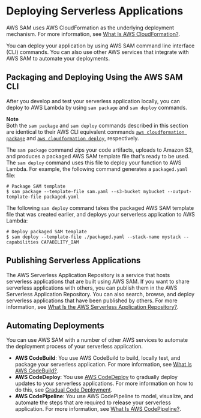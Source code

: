 # Deploying Serverless Applications<a name="serverless-deploying"></a>

AWS SAM uses AWS CloudFormation as the underlying deployment mechanism\. For more information, see [What Is AWS CloudFormation?](https://docs.aws.amazon.com/AWSCloudFormation/latest/UserGuide/)\.

You can deploy your application by using AWS SAM command line interface \(CLI\) commands\. You can also use other AWS services that integrate with AWS SAM to automate your deployments\.

## Packaging and Deploying Using the AWS SAM CLI<a name="serverless-sam-cli-using-package-and-deploy"></a>

After you develop and test your serverless application locally, you can deploy to AWS Lambda by using `sam package` and `sam deploy` commands\.

**Note**  
Both the `sam package` and `sam deploy` commands described in this section are identical to their AWS CLI equivalent commands [ `aws cloudformation package`](http://docs.aws.amazon.com/cli/latest/reference/cloudformation/package.html) and [ `aws cloudformation deploy`](http://docs.aws.amazon.com/cli/latest/reference/cloudformation/deploy/index.html), respectively\.

The `sam package` command zips your code artifacts, uploads to Amazon S3, and produces a packaged AWS SAM template file that's ready to be used\. The `sam deploy` command uses this file to deploy your function to AWS Lambda\. For example, the following command generates a `packaged.yaml` file:

```
# Package SAM template
$ sam package --template-file sam.yaml --s3-bucket mybucket --output-template-file packaged.yaml
```

The following `sam deploy` command takes the packaged AWS SAM template file that was created earlier, and deploys your serverless application to AWS Lambda:

```
# Deploy packaged SAM template
$ sam deploy --template-file ./packaged.yaml --stack-name mystack --capabilities CAPABILITY_IAM
```

## Publishing Serverless Applications<a name="serverless-deploying-publishing"></a>

The AWS Serverless Application Repository is a service that hosts serverless applications that are built using AWS SAM\. If you want to share serverless applications with others, you can publish them in the AWS Serverless Application Repository\. You can also search, browse, and deploy serverless applications that have been published by others\. For more information, see [ What Is the AWS Serverless Application Repository?](https://docs.aws.amazon.com/serverlessrepo/latest/devguide/what-is-serverlessrepo.html)\.

## Automating Deployments<a name="serverless-deploying-automated"></a>

You can use AWS SAM with a number of other AWS services to automate the deployment process of your serverless application\.
+ **AWS CodeBuild**: You use AWS CodeBuild to build, locally test, and package your serverless application\. For more information, see [What Is AWS CodeBuild?](https://docs.aws.amazon.com/codebuild/latest/userguide/)\.
+ **AWS CodeDeploy**: You use [AWS CodeDeploy](https://docs.aws.amazon.com/codedeploy/latest/userguide/welcome.html) to gradually deploy updates to your serverless applications\. For more information on how to do this, see [Gradual Code Deployment](automating-updates-to-serverless-apps.md)\.
+ **AWS CodePipeline**: You use AWS CodePipeline to model, visualize, and automate the steps that are required to release your serverless application\. For more information, see [What Is AWS CodePipeline?](https://docs.aws.amazon.com/codepipeline/latest/APIReference/)\.